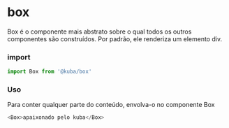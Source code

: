 # box

Box é o componente mais abstrato sobre o qual todos os outros componentes são construídos. Por padrão, ele renderiza um elemento div.

### import

```javascript
import Box from '@kuba/box'
```

### Uso

Para conter qualquer parte do conteúdo, envolva-o no componente Box

```javascript
<Box>apaixonado pelo kuba</Box>
```
